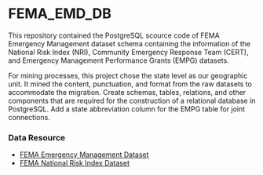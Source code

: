 # FEMA_EMD_DB

This repository contained the PostgreSQL scource code of FEMA Emergency Management dataset schema containing the information of the National Risk Index (NRI), Community Emergency Response Team (CERT), and Emergency Management Performance Grants (EMPG) datasets. 

For mining processes, this project chose the state level as our geographic unit. It mined the content, punctuation, and format from the raw datasets to accommodate the migration. Create schemas, tables, relations, and other components that are required for the construction of a relational database in PostgreSQL. Add a state abbreviation column for the EMPG table for joint connections.

### Data Resource
- [FEMA Emergency Management Dataset](https://www.fema.gov/about/openfema/data-sets#emergency)
- [FEMA National Risk Index Dataset](https://hazards.fema.gov/nri/data-resources#csvDownload)